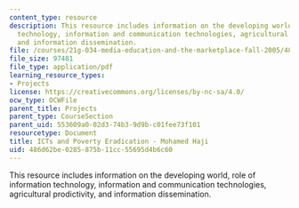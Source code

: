 ```yaml
---
content_type: resource
description: This resource includes information on the developing world, role of information
  technology, information and communication technologies, agricultural prodictivity,
  and information dissemination.
file: /courses/21g-034-media-education-and-the-marketplace-fall-2005/486d62be0285875b11cc55695d4b6c60_MIT21G_034F05_ictspovertye.pdf
file_size: 97481
file_type: application/pdf
learning_resource_types:
- Projects
license: https://creativecommons.org/licenses/by-nc-sa/4.0/
ocw_type: OCWFile
parent_title: Projects
parent_type: CourseSection
parent_uid: 553609a0-02d3-74b3-9d9b-c01fee73f101
resourcetype: Document
title: ICTs and Poverty Eradication - Mohamed Haji
uid: 486d62be-0285-875b-11cc-55695d4b6c60
---
```

This resource includes information on the developing world, role of information technology, information and communication technologies, agricultural prodictivity, and information dissemination.